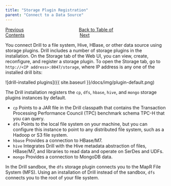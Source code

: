```yaml
---
title: "Storage Plugin Registration"
parent: "Connect to a Data Source"
---
```

[Previous](/docs/connect-to-a-data-source)<code>&nbsp;&nbsp;&nbsp;&nbsp;&nbsp;&nbsp;&nbsp;&nbsp;&nbsp;&nbsp;&nbsp;&nbsp;&nbsp;&nbsp;&nbsp;&nbsp;&nbsp;&nbsp;&nbsp;&nbsp;&nbsp;&nbsp;&nbsp;&nbsp;</code>[Back to Table of Contents](/docs)<code>&nbsp;&nbsp;&nbsp;&nbsp;&nbsp;&nbsp;&nbsp;&nbsp;&nbsp;&nbsp;&nbsp;&nbsp;&nbsp;&nbsp;&nbsp;&nbsp;&nbsp;&nbsp;&nbsp;&nbsp;&nbsp;&nbsp;&nbsp;&nbsp;</code>[Next](/docs/storage-plugin-configuration)

You connect Drill to a file system, Hive, HBase, or other data source using storage plugins. Drill includes a number of storage plugins in the installation. On the Storage tab of the Web UI, you can view, create, reconfigure, and register a storage plugin. To open the Storage tab, go to `http://<IP address>:8047/storage`, where IP address is any one of the installed drill bits:

![drill-installed plugins]({{ site.baseurl }}/docs/img/plugin-default.png)

The Drill installation registers the `cp`, `dfs`, `hbase`, `hive`, and `mongo` storage plugins instances by default.

* `cp`
  Points to a JAR file in the Drill classpath that contains the Transaction Processing Performance Council (TPC) benchmark schema TPC-H that you can query. 
* `dfs`
  Points to the local file system on your machine, but you can configure this instance to
point to any distributed file system, such as a Hadoop or S3 file system. 
* `hbase`
   Provides a connection to HBase/M7.
* `hive`
   Integrates Drill with the Hive metadata abstraction of files, HBase/M7, and libraries to read data and operate on SerDes and UDFs.
* `mongo`
   Provides a connection to MongoDB data.

In the Drill sandbox,  the `dfs` storage plugin connects you to the MapR File System (MFS). Using an installation of Drill instead of the sandbox, `dfs` connects you to the root of your file system.

